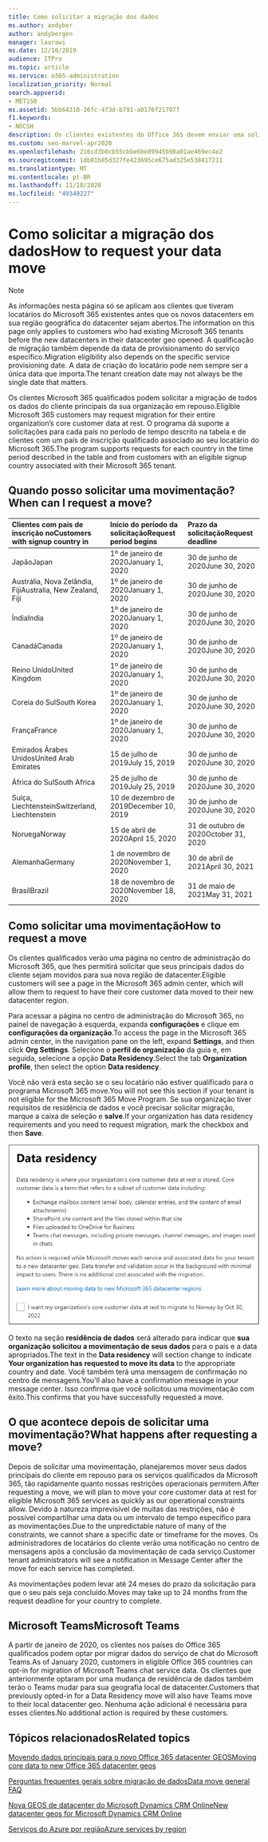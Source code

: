 ```yaml
---
title: Como solicitar a migração dos dados
ms.author: andyber
author: andybergen
manager: laurawi
ms.date: 12/10/2019
audience: ITPro
ms.topic: article
ms.service: o365-administration
localization_priority: Normal
search.appverid:
- MET150
ms.assetid: 5bb64310-36fc-473d-b791-a0176f21707f
f1.keywords:
- NOCSH
description: Os clientes existentes do Office 365 devem enviar uma solicitação antes do prazo final para que seu país tenha seus dados de serviços do Microsoft 365 movidos para a nova geografia.
ms.custom: seo-marvel-apr2020
ms.openlocfilehash: 216cd3b0cb55cbbe6be89945b98a01ae469ec4e2
ms.sourcegitcommit: 1db81b85d327fe423695ce675ad325e538417211
ms.translationtype: MT
ms.contentlocale: pt-BR
ms.lasthandoff: 11/18/2020
ms.locfileid: "49349227"
---
```

# <a name="how-to-request-your-data-move"></a><span data-ttu-id="50242-103">Como solicitar a migração dos dados</span><span class="sxs-lookup"><span data-stu-id="50242-103">How to request your data move</span></span>

> [!NOTE]
> <span data-ttu-id="50242-104">As informações nesta página só se aplicam aos clientes que tiveram locatários do Microsoft 365 existentes antes que os novos datacenters em sua região geográfica do datacenter sejam abertos.</span><span class="sxs-lookup"><span data-stu-id="50242-104">The information on this page only applies to customers who had existing Microsoft 365 tenants before the new datacenters in their datacenter geo opened.</span></span> <span data-ttu-id="50242-105">A qualificação de migração também depende da data de provisionamento do serviço específico.</span><span class="sxs-lookup"><span data-stu-id="50242-105">Migration eligibility also depends on the specific service provisioning date.</span></span>  <span data-ttu-id="50242-106">A data de criação do locatário pode nem sempre ser a única data que importa.</span><span class="sxs-lookup"><span data-stu-id="50242-106">The tenant creation date may not always be the single date that matters.</span></span>
  
<span data-ttu-id="50242-107">Os clientes Microsoft 365 qualificados podem solicitar a migração de todos os dados do cliente principais da sua organização em repouso.</span><span class="sxs-lookup"><span data-stu-id="50242-107">Eligible Microsoft 365 customers may request migration for their entire organization’s core customer data at rest.</span></span>  <span data-ttu-id="50242-108">O programa dá suporte a solicitações para cada país no período de tempo descrito na tabela e de clientes com um país de inscrição qualificado associado ao seu locatário do Microsoft 365.</span><span class="sxs-lookup"><span data-stu-id="50242-108">The program supports requests for each country in the time period described in the table and from customers with an eligible signup country associated with their Microsoft 365 tenant.</span></span>
  
## <a name="when-can-i-request-a-move"></a><span data-ttu-id="50242-109">Quando posso solicitar uma movimentação?</span><span class="sxs-lookup"><span data-stu-id="50242-109">When can I request a move?</span></span>

| <span data-ttu-id="50242-110">Clientes com país de inscrição no</span><span class="sxs-lookup"><span data-stu-id="50242-110">Customers with signup country in</span></span> | <span data-ttu-id="50242-111">Início do período da solicitação</span><span class="sxs-lookup"><span data-stu-id="50242-111">Request period begins</span></span> | <span data-ttu-id="50242-112">Prazo da solicitação</span><span class="sxs-lookup"><span data-stu-id="50242-112">Request deadline</span></span> |
|:-----|:-----|:-----|
|<span data-ttu-id="50242-113">Japão</span><span class="sxs-lookup"><span data-stu-id="50242-113">Japan</span></span>  <br/> |<span data-ttu-id="50242-114">1º de janeiro de 2020</span><span class="sxs-lookup"><span data-stu-id="50242-114">January 1, 2020</span></span>  <br/> |<span data-ttu-id="50242-115">30 de junho de 2020</span><span class="sxs-lookup"><span data-stu-id="50242-115">June 30, 2020</span></span>  <br/> |
|<span data-ttu-id="50242-116">Austrália, Nova Zelândia, Fiji</span><span class="sxs-lookup"><span data-stu-id="50242-116">Australia, New Zealand, Fiji</span></span>  <br/> |<span data-ttu-id="50242-117">1º de janeiro de 2020</span><span class="sxs-lookup"><span data-stu-id="50242-117">January 1, 2020</span></span>  <br/> |<span data-ttu-id="50242-118">30 de junho de 2020</span><span class="sxs-lookup"><span data-stu-id="50242-118">June 30, 2020</span></span>  <br/> |
|<span data-ttu-id="50242-119">Índia</span><span class="sxs-lookup"><span data-stu-id="50242-119">India</span></span>  <br/> |<span data-ttu-id="50242-120">1º de janeiro de 2020</span><span class="sxs-lookup"><span data-stu-id="50242-120">January 1, 2020</span></span>  <br/> |<span data-ttu-id="50242-121">30 de junho de 2020</span><span class="sxs-lookup"><span data-stu-id="50242-121">June 30, 2020</span></span>  <br/> |
|<span data-ttu-id="50242-122">Canadá</span><span class="sxs-lookup"><span data-stu-id="50242-122">Canada</span></span>  <br/> |<span data-ttu-id="50242-123">1º de janeiro de 2020</span><span class="sxs-lookup"><span data-stu-id="50242-123">January 1, 2020</span></span>  <br/> |<span data-ttu-id="50242-124">30 de junho de 2020</span><span class="sxs-lookup"><span data-stu-id="50242-124">June 30, 2020</span></span>  <br/> |
|<span data-ttu-id="50242-125">Reino Unido</span><span class="sxs-lookup"><span data-stu-id="50242-125">United Kingdom</span></span>  <br/> |<span data-ttu-id="50242-126">1º de janeiro de 2020</span><span class="sxs-lookup"><span data-stu-id="50242-126">January 1, 2020</span></span>  <br/> |<span data-ttu-id="50242-127">30 de junho de 2020</span><span class="sxs-lookup"><span data-stu-id="50242-127">June 30, 2020</span></span>  <br/> |
|<span data-ttu-id="50242-128">Coreia do Sul</span><span class="sxs-lookup"><span data-stu-id="50242-128">South Korea</span></span>  <br/> |<span data-ttu-id="50242-129">1º de janeiro de 2020</span><span class="sxs-lookup"><span data-stu-id="50242-129">January 1, 2020</span></span>  <br/> |<span data-ttu-id="50242-130">30 de junho de 2020</span><span class="sxs-lookup"><span data-stu-id="50242-130">June 30, 2020</span></span>  <br/> |
|<span data-ttu-id="50242-131">França</span><span class="sxs-lookup"><span data-stu-id="50242-131">France</span></span>  <br/> |<span data-ttu-id="50242-132">1º de janeiro de 2020</span><span class="sxs-lookup"><span data-stu-id="50242-132">January 1, 2020</span></span>  <br/> |<span data-ttu-id="50242-133">30 de junho de 2020</span><span class="sxs-lookup"><span data-stu-id="50242-133">June 30, 2020</span></span>  <br/> |
|<span data-ttu-id="50242-134">Emirados Árabes Unidos</span><span class="sxs-lookup"><span data-stu-id="50242-134">United Arab Emirates</span></span>  <br/> |<span data-ttu-id="50242-135">15 de julho de 2019</span><span class="sxs-lookup"><span data-stu-id="50242-135">July 15, 2019</span></span>  <br/> |<span data-ttu-id="50242-136">30 de junho de 2020</span><span class="sxs-lookup"><span data-stu-id="50242-136">June 30, 2020</span></span>  <br/> |
|<span data-ttu-id="50242-137">África do Sul</span><span class="sxs-lookup"><span data-stu-id="50242-137">South Africa</span></span>  <br/> |<span data-ttu-id="50242-138">25 de julho de 2019</span><span class="sxs-lookup"><span data-stu-id="50242-138">July 25, 2019</span></span>  <br/> |<span data-ttu-id="50242-139">30 de junho de 2020</span><span class="sxs-lookup"><span data-stu-id="50242-139">June 30, 2020</span></span>  <br/> |
|<span data-ttu-id="50242-140">Suíça, Liechtenstein</span><span class="sxs-lookup"><span data-stu-id="50242-140">Switzerland, Liechtenstein</span></span>  <br/> |<span data-ttu-id="50242-141">10 de dezembro de 2019</span><span class="sxs-lookup"><span data-stu-id="50242-141">December 10, 2019</span></span>  <br/> |<span data-ttu-id="50242-142">30 de junho de 2020</span><span class="sxs-lookup"><span data-stu-id="50242-142">June 30, 2020</span></span>  <br/> |
|<span data-ttu-id="50242-143">Noruega</span><span class="sxs-lookup"><span data-stu-id="50242-143">Norway</span></span>  <br/> |<span data-ttu-id="50242-144">15 de abril de 2020</span><span class="sxs-lookup"><span data-stu-id="50242-144">April 15, 2020</span></span>  <br/> |<span data-ttu-id="50242-145">31 de outubro de 2020</span><span class="sxs-lookup"><span data-stu-id="50242-145">October 31, 2020</span></span>  <br/> |
|<span data-ttu-id="50242-146">Alemanha</span><span class="sxs-lookup"><span data-stu-id="50242-146">Germany</span></span>  <br/> |<span data-ttu-id="50242-147">1 de novembro de 2020</span><span class="sxs-lookup"><span data-stu-id="50242-147">November 1, 2020</span></span>  <br/> |<span data-ttu-id="50242-148">30 de abril de 2021</span><span class="sxs-lookup"><span data-stu-id="50242-148">April 30, 2021</span></span>  <br/> |
|<span data-ttu-id="50242-149">Brasil</span><span class="sxs-lookup"><span data-stu-id="50242-149">Brazil</span></span>  <br/> |<span data-ttu-id="50242-150">18 de novembro de 2020</span><span class="sxs-lookup"><span data-stu-id="50242-150">November 18, 2020</span></span>  <br/> |<span data-ttu-id="50242-151">31 de maio de 2021</span><span class="sxs-lookup"><span data-stu-id="50242-151">May 31, 2021</span></span>  <br/> |

## <a name="how-to-request-a-move"></a><span data-ttu-id="50242-152">Como solicitar uma movimentação</span><span class="sxs-lookup"><span data-stu-id="50242-152">How to request a move</span></span>

<span data-ttu-id="50242-153">Os clientes qualificados verão uma página no centro de administração do Microsoft 365, que lhes permitirá solicitar que seus principais dados do cliente sejam movidos para sua nova região de datacenter.</span><span class="sxs-lookup"><span data-stu-id="50242-153">Eligible customers will see a page in the Microsoft 365 admin center, which will allow them to request to have their core customer data moved to their new datacenter region.</span></span>  
  
<span data-ttu-id="50242-154">Para acessar a página no centro de administração do Microsoft 365, no painel de navegação à esquerda, expanda **configurações** e clique em **configurações da organização**.</span><span class="sxs-lookup"><span data-stu-id="50242-154">To access the page in the Microsoft 365 admin center, in the navigation pane on the left, expand **Settings**, and then click **Org Settings**.</span></span>
<span data-ttu-id="50242-155">Selecione o **perfil de organização** da guia e, em seguida, selecione a opção **Data Residency**.</span><span class="sxs-lookup"><span data-stu-id="50242-155">Select the tab **Organization profile**, then select the option **Data residency**.</span></span>
  
<span data-ttu-id="50242-156">Você não verá esta seção se o seu locatário não estiver qualificado para o programa Microsoft 365 move.</span><span class="sxs-lookup"><span data-stu-id="50242-156">You will not see this section if your tenant is not eligible for the Microsoft 365 Move Program.</span></span>  <span data-ttu-id="50242-157">Se sua organização tiver requisitos de residência de dados e você precisar solicitar migração, marque a caixa de seleção e **salve**.</span><span class="sxs-lookup"><span data-stu-id="50242-157">If your organization has data residency requirements and you need to request migration, mark the checkbox and then **Save**.</span></span>
  
![Tela de aceitação de data center](../media/dataresidencyflyoutae.jpg)
  
<span data-ttu-id="50242-159">O texto na seção **residência de dados** será alterado para indicar que **sua organização solicitou a movimentação de seus dados** para o país e a data apropriados.</span><span class="sxs-lookup"><span data-stu-id="50242-159">The text in the **Data residency** will section change to indicate **Your organization has requested to move its data** to the appropriate country and date.</span></span> <span data-ttu-id="50242-160">Você também terá uma mensagem de confirmação no centro de mensagens.</span><span class="sxs-lookup"><span data-stu-id="50242-160">You'll also have a confirmation message in your message center.</span></span> <span data-ttu-id="50242-161">Isso confirma que você solicitou uma movimentação com êxito.</span><span class="sxs-lookup"><span data-stu-id="50242-161">This confirms that you have successfully requested a move.</span></span> 
  
## <a name="what-happens-after-requesting-a-move"></a><span data-ttu-id="50242-162">O que acontece depois de solicitar uma movimentação?</span><span class="sxs-lookup"><span data-stu-id="50242-162">What happens after requesting a move?</span></span>

<span data-ttu-id="50242-163">Depois de solicitar uma movimentação, planejaremos mover seus dados principais do cliente em repouso para os serviços qualificados da Microsoft 365, tão rapidamente quanto nossas restrições operacionais permitem.</span><span class="sxs-lookup"><span data-stu-id="50242-163">After requesting a move, we will plan to move your core customer data at rest for eligible Microsoft 365 services as quickly as our operational constraints allow.</span></span> <span data-ttu-id="50242-164">Devido à natureza imprevisível de muitas das restrições, não é possível compartilhar uma data ou um intervalo de tempo específico para as movimentações.</span><span class="sxs-lookup"><span data-stu-id="50242-164">Due to the unpredictable nature of many of the constraints, we cannot share a specific date or timeframe for the moves.</span></span> <span data-ttu-id="50242-165">Os administradores de locatários do cliente verão uma notificação no centro de mensagens após a conclusão da movimentação de cada serviço.</span><span class="sxs-lookup"><span data-stu-id="50242-165">Customer tenant administrators will see a notification in Message Center after the move for each service has completed.</span></span>
  
<span data-ttu-id="50242-166">As movimentações podem levar até 24 meses do prazo da solicitação para que o seu país seja concluído.</span><span class="sxs-lookup"><span data-stu-id="50242-166">Moves may take up to 24 months from the request deadline for your country to complete.</span></span>
  
## <a name="microsoft-teams"></a><span data-ttu-id="50242-167">Microsoft Teams</span><span class="sxs-lookup"><span data-stu-id="50242-167">Microsoft Teams</span></span>

<span data-ttu-id="50242-168">A partir de janeiro de 2020, os clientes nos países do Office 365 qualificados podem optar por migrar dados do serviço de chat do Microsoft Teams.</span><span class="sxs-lookup"><span data-stu-id="50242-168">As of January 2020, customers in eligible Office 365 countries can opt-in for migration of Microsoft Teams chat service data.</span></span>  <span data-ttu-id="50242-169">Os clientes que anteriormente optaram por uma mudança de residência de dados também terão o Teams mudar para sua geografia local de datacenter.</span><span class="sxs-lookup"><span data-stu-id="50242-169">Customers that previously opted-in for a Data Residency move will also have Teams move to their local datacenter geo.</span></span>  <span data-ttu-id="50242-170">Nenhuma ação adicional é necessária para esses clientes.</span><span class="sxs-lookup"><span data-stu-id="50242-170">No additional action is required by these customers.</span></span>

## <a name="related-topics"></a><span data-ttu-id="50242-171">Tópicos relacionados</span><span class="sxs-lookup"><span data-stu-id="50242-171">Related topics</span></span>

[<span data-ttu-id="50242-172">Movendo dados principais para o novo Office 365 datacenter GEOS</span><span class="sxs-lookup"><span data-stu-id="50242-172">Moving core data to new Office 365 datacenter geos</span></span>](moving-data-to-new-datacenter-geos.md)

[<span data-ttu-id="50242-173">Perguntas frequentes gerais sobre migração de dados</span><span class="sxs-lookup"><span data-stu-id="50242-173">Data move general FAQ</span></span>](data-move-faq.md)

[<span data-ttu-id="50242-174">Nova GEOS de datacenter do Microsoft Dynamics CRM Online</span><span class="sxs-lookup"><span data-stu-id="50242-174">New datacenter geos for Microsoft Dynamics CRM Online</span></span>](https://go.microsoft.com/fwlink/p/?Linkid=615924)
  
[<span data-ttu-id="50242-175">Serviços do Azure por região</span><span class="sxs-lookup"><span data-stu-id="50242-175">Azure services by region</span></span>](https://azure.microsoft.com/regions/)
  

